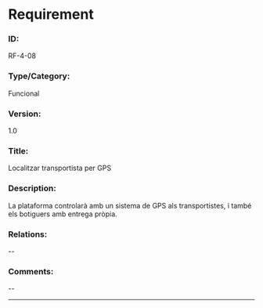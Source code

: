 # Requirement

### ID:
RF-4-08

### Type/Category:
Funcional

### Version:
1.0

### Title:
Localitzar transportista per GPS

### Description:
La plataforma controlarà amb un sistema de GPS als transportistes, i també els botiguers amb entrega pròpia.

### Relations:
--

### Comments:
--

---